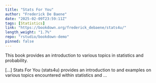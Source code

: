 ```yaml
---
title: "Stats For You"
author: "Frederick De Baene"
date: "2025-02-09T23:59:11Z"
tags: [Statistics]
link: "https://bookdown.org/frederick_debaene/stats4u/"
length_weight: "1.7%"
repo: "rstudio/bookdown-demo"
pinned: false
---
```


<p>This book provides an introduction to various topics in statistics and
probability.</p> [...] Stats For You (stats4u) provides an introduction to and examples on various
topics encountered within statistics and ...
